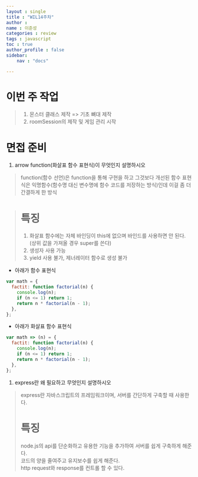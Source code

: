 ```yaml
---
layout : single
title : "WIL14주차"
author : 
name : 이준성
categories : review
tags : javascript
toc : true
author_profile : false
sidebar:
    nav : "docs"

---
```


# 이번 주 작업

> 1. 몬스터 클래스 제작 => 기초 뼈대 제작
> 2. roomSession의 제작 및 게임 관리 시작 










# 면접 준비

1. arrow function(화살표 함수 표현식)이 무엇인지 설명하시오

> function(함수 선언)은 function을 통해 구현을 하고 그것보다 개선된 함수 표현식은 익명함수(함수명 대신 변수명에 함수 코드를 저장하는 방식)인데 이걸 좀 더 간결하게 한 방식<br>

> # 특징
> 1. 화살표 함수에는 자체 바인딩이 this에 없으며 바인드를 사용하면 안 된다. (상위 값을 가져올 경우 super를 쓴다)<br>
> 2. 생성자 사용 가능<br>
> 3. yield 사용 불가, 제너레이터 함수로 생성 불가

- 아래가 함수 표현식

```js
var math = {
  factit: function factorial(n) {
    console.log(n);
    if (n <= 1) return 1;
    return n * factorial(n - 1);
  },
};
```

- 아래가 화살표 함수 표현식

```js
var math => (n) = {
  factit: function factorial(n) {
    console.log(n);
    if (n <= 1) return 1;
    return n * factorial(n - 1);
  },
};
```


1. express란 왜 필요하고 무엇인지 설명하시오

> express란 자바스크립트의 프레임워크이며, 서버를 간단하게 구축할 때 사용한다.<br>
> # 특징
> node.js의 api를 단순화하고 유용한 기능을 추가하여 서버를 쉽게 구축하게 해준다.<br>
> 코드의 양을 줄여주고 유지보수를 쉽게 해준다.<br>
> http request와 response를 컨트롤 할 수 있다.<br>